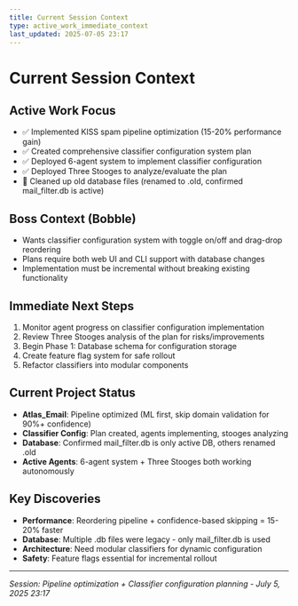 ```yaml
---
title: Current Session Context
type: active_work_immediate_context
last_updated: 2025-07-05 23:17
---
```


# Current Session Context

## Active Work Focus
- ✅ Implemented KISS spam pipeline optimization (15-20% performance gain)
- ✅ Created comprehensive classifier configuration system plan
- ✅ Deployed 6-agent system to implement classifier configuration
- ✅ Deployed Three Stooges to analyze/evaluate the plan
- 🔧 Cleaned up old database files (renamed to .old, confirmed mail_filter.db is active)

## Boss Context (Bobble)
- Wants classifier configuration system with toggle on/off and drag-drop reordering
- Plans require both web UI and CLI support with database changes
- Implementation must be incremental without breaking existing functionality

## Immediate Next Steps
1. Monitor agent progress on classifier configuration implementation
2. Review Three Stooges analysis of the plan for risks/improvements
3. Begin Phase 1: Database schema for configuration storage
4. Create feature flag system for safe rollout
5. Refactor classifiers into modular components

## Current Project Status
- **Atlas_Email**: Pipeline optimized (ML first, skip domain validation for 90%+ confidence)
- **Classifier Config**: Plan created, agents implementing, stooges analyzing
- **Database**: Confirmed mail_filter.db is only active DB, others renamed .old
- **Active Agents**: 6-agent system + Three Stooges both working autonomously

## Key Discoveries
- **Performance**: Reordering pipeline + confidence-based skipping = 15-20% faster
- **Database**: Multiple .db files were legacy - only mail_filter.db is used
- **Architecture**: Need modular classifiers for dynamic configuration
- **Safety**: Feature flags essential for incremental rollout

---
*Session: Pipeline optimization + Classifier configuration planning - July 5, 2025 23:17*
